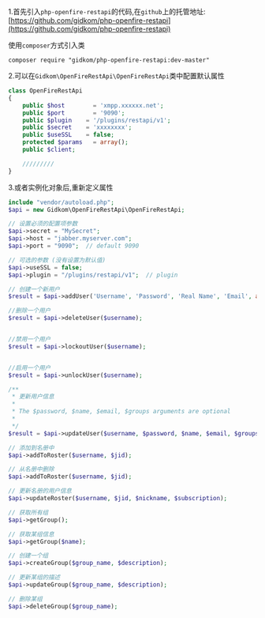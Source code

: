 1.首先引入`php-openfire-restapi`的代码,在`github`上的托管地址:[https://github.com/gidkom/php-openfire-restapi](https://github.com/gidkom/php-openfire-restapi)

使用`composer`方式引入类

    composer require "gidkom/php-openfire-restapi:dev-master"

2.可以在`Gidkom\OpenFireRestApi\OpenFireRestApi`类中配置默认属性
```php
class OpenFireRestApi
{
    public $host		= 'xmpp.xxxxxx.net';
    public $port		= '9090';
    public $plugin	  = '/plugins/restapi/v1';
    public $secret	  = 'xxxxxxxx';
    public $useSSL	  = false;
    protected $params   = array();
    public $client;

    /////////
}
```
3.或者实例化对象后,重新定义属性
```php
include "vendor/autoload.php";
$api = new Gidkom\OpenFireRestApi\OpenFireRestApi;

// 设置必须的配置项参数
$api->secret = "MySecret";
$api->host = "jabber.myserver.com";
$api->port = "9090";  // default 9090

// 可选的参数 (没有设置为默认值)
$api->useSSL = false;
$api->plugin = "/plugins/restapi/v1";  // plugin 

// 创建一个新用户
$result = $api->addUser('Username', 'Password', 'Real Name', 'Email', array('Group 1'));

//删除一个用户
$result = $api->deleteUser($username);


//禁用一个用户
$result = $api->lockoutUser($username);


//启用一个用户
$result = $api->unlockUser($username);

/**
 * 更新用户信息
 *
 * The $password, $name, $email, $groups arguments are optional
 * 
 */
$result = $api->updateUser($username, $password, $name, $email, $groups)

// 添加到名册中
$api->addToRoster($username, $jid);

// 从名册中删除
$api->addToRoster($username, $jid);

// 更新名册的用户信息
$api->updateRoster($username, $jid, $nickname, $subscription);

// 获取所有组
$api->getGroup();

// 获取某组信息 
$api->getGroup($name);

// 创建一个组
$api->createGroup($group_name, $description);

// 更新某组的描述
$api->updateGroup($group_name, $description);

// 删除某组
$api->deleteGroup($group_name);

```

